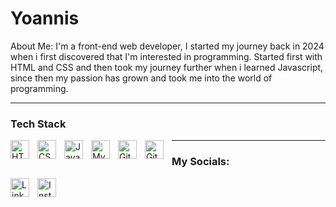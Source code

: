 # Yoannis

About Me:
I'm a front-end web developer, I started my journey back in 2024 when i first discovered that I'm interested in programming. Started first with HTML and CSS and then took my journey further when i learned Javascript, since then my passion has grown and took me into the world of programming.

---

### Tech Stack
<img align="left" alt="HTML" width="30px" style="padding-right:10px;" src="https://www.svgrepo.com/show/353884/html-5.svg" />

<img align="left" alt="CSS" width="30px" style="padding-right:10px;" src="https://www.svgrepo.com/show/452185/css-3.svg" />

<img align="left" alt="Javascript" width="30px" style="padding-right:10px;" src="https://www.svgrepo.com/show/452045/js.svg" />

<img align="left" alt="MySQL" width="30px" style="padding-right:10px;" src="https://www.svgrepo.com/show/473731/mysql.svg" />

<img align="left" alt="GitHub" width="30px" style="padding-right:10px;" src="https://www.svgrepo.com/show/512317/github-142.svg" />

<img align="left" alt="Git" width="30px" style="padding-right:10px;" src="https://www.svgrepo.com/show/473619/git.svg" />


---

### My Socials:
<a href="https://www.linkedin.com/in/yoannis-getov-622524306"> 
<img align="left" alt="LinkedIn" width="30px" style="padding-right:10px;" src="https://www.svgrepo.com/show/448234/linkedin.svg" /> </a>

<a href="https://www.instagram.com/lucifers_lilhelper">
<img align="left" alt="Instagram" width="30px" style="padding-right:10px;" src="https://www.svgrepo.com/show/452229/instagram-1.svg" /> <a/>

